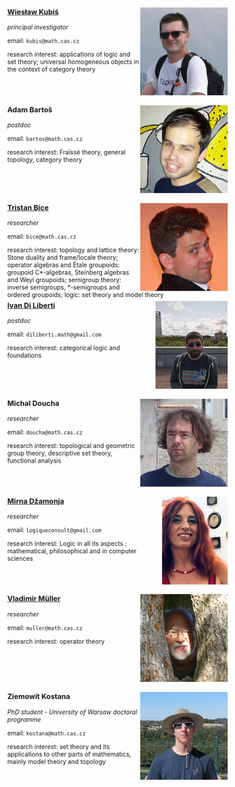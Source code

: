 <style>

.team img {
	float: right;
}

.team div {
	height: 200px;
}

</style>

<div class="team">
<div>

![Wieslaw](fotos/wieslaw-foto.png)
### [Wiesław Kubiś](https://users.math.cas.cz/~kubis/)

*principal investigator*

email: `kubis@math.cas.cz`

research interest: applications of logic and set theory; universal homogeneous objects in the context of category theory
</div>

<div>

![Adam](fotos/adam-foto.png)
### Adam Bartoš

*postdoc*

email: `bartos@math.cas.cz`

research interest: Fraïssé theory, general topology, category theory 
</div>

<div> 

![Tristan](fotos/bice-foto.png)
### [Tristan Bice](https://sites.google.com/site/tristanbice/)

*researcher*

email: `bice@math.cas.cz`

research interest: 
topology and lattice theory: Stone duality and frame/locale theory;
operator algebras and Étale groupoids: groupoid C\*-algebras, Steinberg algebras and Weyl groupoids;
semigroup theory: inverse semigroups, \*-semigroups and ordered groupoids;
logic: set theory and model theory
</div>

<div>

![Ivan](fotos/Ivan-foto.png)
### [Ivan Di Liberti](https://diliberti.github.io)
*postdoc*

email: `diliberti.math@gmail.com`

research interest: categorical logic and foundations
</div>

<!-- <div>

![Arnaud](fotos/Arnaud-foto.png)
### Arnaud Duvieusart
*postdoc*

email: `duvieusart@math.cas.cz`

research interest: ???
</div> -->

<div> 

![doucha](fotos/doucha-foto.png)
### Michal Doucha
*researcher*

email: `doucha@math.cas.cz`

research interest: topological and geometric group theory, descriptive set theory, functional analysis
</div>


<div> 

![Mirna](fotos/Mirna-foto.png)
### [Mirna Džamonja](https://www.logiqueconsult.eu)

*researcher*

email: `logiqueconsult@gmail.com`

research interest: 
Logic in all its aspects : mathematical, philosophical and in computer sciences
</div>

<div> 

![Muller](fotos/muler-foto.png)
### [Vladimir Müller](http://www.math.cas.cz/homepage/main_page.php?id_membre=21)
*researcher*

email: `muller@math.cas.cz`

research interest: operator theory
</div>

<div> 

![Kostana](fotos/kostana-foto.png)
### Ziemowit Kostana
*PhD student - University of Warsaw doctoral programme*

email: `kostana@math.cas.cz`

research interest: set theory and its applications to other parts of mathematics, mainly model theory and topology
</div>
</div>
